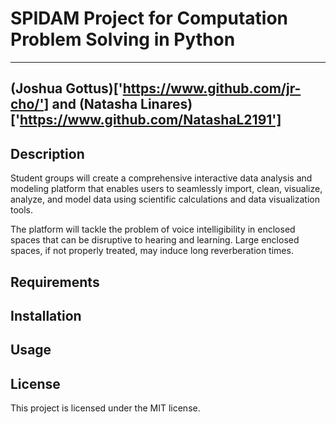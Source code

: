 # SPIDAM Project for Computation Problem Solving in Python

---
(Joshua Gottus)['https://www.github.com/jr-cho/'] and (Natasha Linares)['https://www.github.com/NatashaL2191']
---

## Description
Student groups will create a comprehensive interactive data analysis and modeling platform that enables users to seamlessly import, clean, visualize, analyze, and model data using scientific calculations and data visualization tools.

The platform will tackle the problem of voice intelligibility in enclosed spaces that can be disruptive to hearing and learning. Large enclosed spaces, if not properly treated, may induce long reverberation times.

## Requirements


## Installation


## Usage


## License
This project is licensed under the MIT license.
